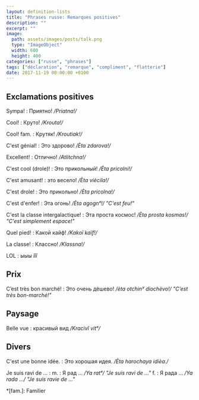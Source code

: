 ```yaml
---
layout: definition-lists
title: "Phrases russe: Remarques positives"
description: ""
excerpt: ""
image:
  path: assets/images/posts/talk.png
  type: "ImageObject"
  width: 600
  height: 400
categories: ["russe", "phrases"]
tags: ["déclaration", "remarque", "compliment", "flatterie"]
date: 2017-11-19 00:00:00 +0100
---
```


## Exclamations positives

Sympa!
: Приятно!
*/Priatna!/*

Cool!
: Круто!
*/Krouta!/*

Cool! fam.
: Крутяк!
*/Kroutiak!/*

C'est génial!
: Это здорово!
*/Èta zdarova!/*

Excellent!
: Отлично!
*/Atlitchna!/*

C'est cool (drole)!
: Это прикольный!
*/Èta pricolni!/*

C'est amusant!
: это весело!
*/Èta viècila!/*

C'est drole!
: Это прикольно!
*/Èta pricolna!/*

C'est d'enfer!
: Эта огонь!
*/Èta agognᵉ!/ "C'est feu!"*

C'est la classe intergalactique!
: Эта проста космос!
*/Èta prosta kosmas!/ "C'est simplement espace!"*

Quel pied!
: Какой кайф!
*/Kakoï kaïf!/*

La classe!
: Классно!
*/Klassna!/*

LOL
: ыыы
*îîî*


## Prix

C’est très bon marché!
: Это очень дёшево!
*/èta otchinʸ diochèvo!/ "C’est très bon-marché!"*


## Paysage

Belle vue
: красивый вид
*/Kracivî vitᵉ/*


## Divers

C'est une bonne idée.
: Это хорошая идея.
*/Èta harochaya idièa./*

Je suis ravi de …
: m.
  : Я рад …
  */Ya ratᵉ/ "Je suis ravi de …"*
  f.
  : Я рада …
  */Ya rada …/ "Je suis ravie de …"*



*[fam.]: Familier
